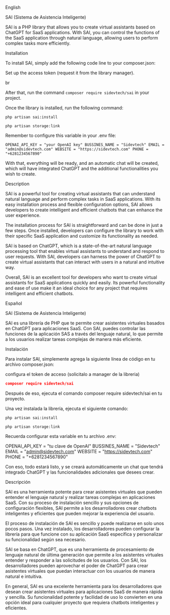 English

SAI (Sistema de Asistencia Inteligente)

SAI is a PHP library that allows you to create virtual assistants based on ChatGPT for SaaS applications. With SAI, you can control the functions of the SaaS application through natural language, allowing users to perform complex tasks more efficiently.

Installation

To install SAI, simply add the following code line to your composer.json:

Set up the access token (request it from the library manager).



br

After that, run the command `composer require sidevtech/sai` in your project.

Once the library is installed, run the following command:

`php artisan sai:install`

```
php artisan storage:link
```

Remember to configure this variable in your .env file:

`OPENAI_API_KEY = "your OpenAI key" BUSSINES_NAME = "Sidevtech" EMAIL = "admin@sidevtech.com" WEBSITE = "https://sidevtech.com" PHONE = "+6281234567890"`

With that, everything will be ready, and an automatic chat will be created, which will have integrated ChatGPT and the additional functionalities you wish to create.

Description

SAI is a powerful tool for creating virtual assistants that can understand natural language and perform complex tasks in SaaS applications. With its easy installation process and flexible configuration options, SAI allows developers to create intelligent and efficient chatbots that can enhance the user experience.

The installation process for SAI is straightforward and can be done in just a few steps. Once installed, developers can configure the library to work with their specific SaaS application and customize its functionality as needed.

SAI is based on ChatGPT, which is a state-of-the-art natural language processing tool that enables virtual assistants to understand and respond to user requests. With SAI, developers can harness the power of ChatGPT to create virtual assistants that can interact with users in a natural and intuitive way.

Overall, SAI is an excellent tool for developers who want to create virtual assistants for SaaS applications quickly and easily. Its powerful functionality and ease of use make it an ideal choice for any project that requires intelligent and efficient chatbots.

Español

SAI (Sistema de Asistencia Inteligente)

SAI es una librería de PHP que te permite crear asistentes virtuales basados en ChatGPT para aplicaciones SaaS. Con SAI, puedes controlar las funciones de la aplicación SAS a través del lenguaje natural, lo que permite a los usuarios realizar tareas complejas de manera más eficiente.

Instalación

Para instalar SAI, simplemente agrega la siguiente línea de código en tu archivo composer.json:

configura el token de acceso (solicitalo a manager de la libreria)

```json
composer require sidevtech/sai
```

Después de eso, ejecuta el comando composer require sidevtech/sai en tu proyecto.

Una vez instalada la librería, ejecuta el siguiente comando:

```
php artisan sai:install
```

```
php artisan storage:link
```

Recuerda configurar esta variable en tu archivo .env:

OPENAI_API_KEY = "tu clave de OpenAI" BUSSINES_NAME = "Sidevtech" EMAIL = "admin@sidevtech.com" WEBSITE = "https://sidevtech.com" PHONE = "+6281234567890"

Con eso, todo estará listo, y se creará automáticamente un chat que tendrá integrado ChatGPT y las funcionalidades adicionales que desees crear.

Descripción

SAI es una herramienta potente para crear asistentes virtuales que pueden entender el lenguaje natural y realizar tareas complejas en aplicaciones SaaS. Con su proceso de instalación sencillo y sus opciones de configuración flexibles, SAI permite a los desarrolladores crear chatbots inteligentes y eficientes que pueden mejorar la experiencia del usuario.

El proceso de instalación de SAI es sencillo y puede realizarse en solo unos pocos pasos. Una vez instalado, los desarrolladores pueden configurar la librería para que funcione con su aplicación SaaS específica y personalizar su funcionalidad según sea necesario.

SAI se basa en ChatGPT, que es una herramienta de procesamiento de lenguaje natural de última generación que permite a los asistentes virtuales entender y responder a las solicitudes de los usuarios. Con SAI, los desarrolladores pueden aprovechar el poder de ChatGPT para crear asistentes virtuales que puedan interactuar con los usuarios de manera natural e intuitiva.

En general, SAI es una excelente herramienta para los desarrolladores que desean crear asistentes virtuales para aplicaciones SaaS de manera rápida y sencilla. Su funcionalidad potente y facilidad de uso lo convierten en una opción ideal para cualquier proyecto que requiera chatbots inteligentes y eficientes.
